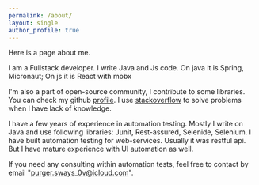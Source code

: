 ```yaml
---
permalink: /about/
layout: single
author_profile: true
---
```

Here is a page about me.

I am a Fullstack developer. I write Java and Js code.
On java it is Spring, Micronaut;
On js it is React with mobx

I'm also a part of open-source community, I contribute to some libraries. 
You can check my github [profile](https://github.com/nick318). 
I use [stackoverflow](https://stackoverflow.com/users/9142561/nick318) to solve problems
 when I have lack of knowledge.  
 
I have a few years of experience in automation testing. Mostly I write on Java and use 
following libraries: Junit, Rest-assured, Selenide, Selenium. I have built automation 
testing for web-services. Usually it was restful api. But I have mature experience with 
UI automation as well.

If you need any consulting within automation tests, feel free to contact by email "purger.sways_0v@icloud.com".
